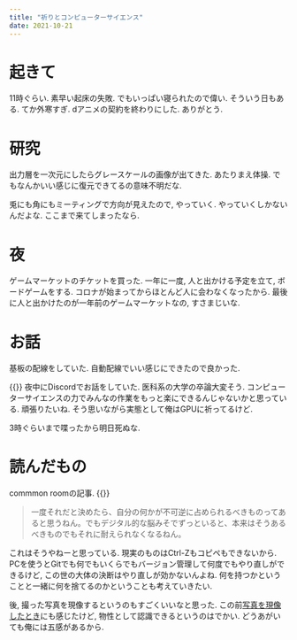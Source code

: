 ```yaml
---
title: "祈りとコンピューターサイエンス"
date: 2021-10-21
---
```


# 起きて
11時ぐらい. 素早い起床の失敗. でもいっぱい寝られたので偉い. そういう日もある. てか外寒すぎ. dアニメの契約を終わりにした. ありがとう.

# 研究
出力層を一次元にしたらグレースケールの画像が出てきた. あたりまえ体操. でもなんかいい感じに復元できてるの意味不明だな.

兎にも角にもミーティングで方向が見えたので, やっていく. やっていくしかないんだよな. ここまで来てしまったなら.

# 夜
ゲームマーケットのチケットを買った. 一年に一度, 人と出かける予定を立て, ボードゲームをする. コロナが始まってからほとんど人に会わなくなったから. 最後に人と出かけたのが一年前のゲームマーケットなの, すさまじいな.

# お話
基板の配線をしていた. 自動配線でいい感じにできたので良かった.

{{<tweet user="dango_bot" id="1451201624026726400">}}
夜中にDiscordでお話をしていた. 医科系の大学の卒論大変そう. コンピューターサイエンスの力でみんなの作業をもっと楽にできるんじゃないかと思っている. 頑張りたいね. そう思いながら実態として俺はGPUに祈ってるけど.

3時ぐらいまで喋ったから明日死ぬな.
# 読んだもの
commmon roomの記事.
{{<tweet user="dango_bot" id="1451068756306788353">}}

> 一度それだと決めたら、自分の何かが不可逆に占められるべきものってあると思うねん。でもデジタル的な脳みそでずっといると、本来はそうあるべきものでもそれに耐えられなくなるねん。

これはそうやねーと思っている. 現実のものはCtrl-Zもコピペもできないから. PCを使うとGitでも何でもいくらでもバージョン管理して何度でもやり直しができるけど, この世の大体の決断はやり直しが効かないんよね. 何を持つかということと一緒に何を捨てるのかということも考えていきたい.

後, 撮った写真を現像するというのもすごくいいなと思った. この前[写真を現像したとき](/post/2021-10-10)にも感じたけど, 物性として認識できるというのはでかい. どうあがいても俺には五感があるから.